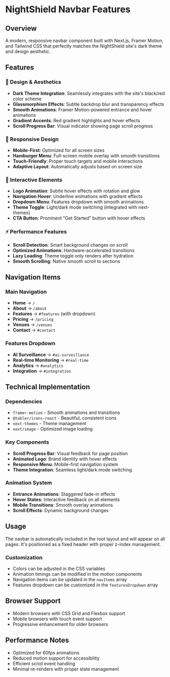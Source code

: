 # NightShield Navbar Features

## Overview
A modern, responsive navbar component built with Next.js, Framer Motion, and Tailwind CSS that perfectly matches the NightShield site's dark theme and design aesthetic.

## Features

### 🎨 Design & Aesthetics
- **Dark Theme Integration**: Seamlessly integrates with the site's black/red color scheme
- **Glassmorphism Effects**: Subtle backdrop blur and transparency effects
- **Smooth Animations**: Framer Motion-powered entrance and hover animations
- **Gradient Accents**: Red gradient highlights and hover effects
- **Scroll Progress Bar**: Visual indicator showing page scroll progress

### 📱 Responsive Design
- **Mobile-First**: Optimized for all screen sizes
- **Hamburger Menu**: Full-screen mobile overlay with smooth transitions
- **Touch-Friendly**: Proper touch targets and mobile interactions
- **Adaptive Layout**: Automatically adjusts based on screen size

### 🚀 Interactive Elements
- **Logo Animation**: Subtle hover effects with rotation and glow
- **Navigation Hover**: Underline animations with gradient effects
- **Dropdown Menu**: Features dropdown with smooth animations
- **Theme Toggle**: Light/dark mode switching (integrated with next-themes)
- **CTA Button**: Prominent "Get Started" button with hover effects

### ⚡ Performance Features
- **Scroll Detection**: Smart background changes on scroll
- **Optimized Animations**: Hardware-accelerated transitions
- **Lazy Loading**: Theme toggle only renders after hydration
- **Smooth Scrolling**: Native smooth scroll to sections

## Navigation Items

### Main Navigation
- **Home** → `/`
- **About** → `/about`
- **Features** → `#features` (with dropdown)
- **Pricing** → `/pricing`
- **Venues** → `/venues`
- **Contact** → `#contact`

### Features Dropdown
- **AI Surveillance** → `#ai-surveillance`
- **Real-time Monitoring** → `#real-time`
- **Analytics** → `#analytics`
- **Integration** → `#integration`

## Technical Implementation

### Dependencies
- `framer-motion` - Smooth animations and transitions
- `@tabler/icons-react` - Beautiful, consistent icons
- `next-themes` - Theme management
- `next/image` - Optimized image loading

### Key Components
- **Scroll Progress Bar**: Visual feedback for page position
- **Animated Logo**: Brand identity with hover effects
- **Responsive Menu**: Mobile-first navigation system
- **Theme Integration**: Seamless light/dark mode switching

### Animation System
- **Entrance Animations**: Staggered fade-in effects
- **Hover States**: Interactive feedback on all elements
- **Mobile Transitions**: Smooth overlay animations
- **Scroll Effects**: Dynamic background changes

## Usage

The navbar is automatically included in the root layout and will appear on all pages. It's positioned as a fixed header with proper z-index management.

### Customization
- Colors can be adjusted in the CSS variables
- Animation timings can be modified in the motion components
- Navigation items can be updated in the `navItems` array
- Features dropdown can be customized in the `featuresDropdown` array

## Browser Support
- Modern browsers with CSS Grid and Flexbox support
- Mobile browsers with touch event support
- Progressive enhancement for older browsers

## Performance Notes
- Optimized for 60fps animations
- Reduced motion support for accessibility
- Efficient scroll event handling
- Minimal re-renders with proper state management
